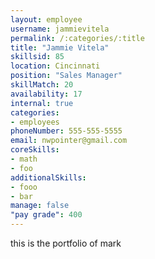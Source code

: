 ```yaml
--- 
layout: employee 
username: jammievitela
permalink: /:categories/:title 
title: "Jammie Vitela" 
skillsid: 85 
location: Cincinnati
position: "Sales Manager"
skillMatch: 20
availability: 17
internal: true
categories: 
- employees
phoneNumber: 555-555-5555 
email: nwpointer@gmail.com
coreSkills:
- math 
- foo
additionalSkills:
- fooo
- bar
manage: false
"pay grade": 400
---
```


this is the portfolio of mark